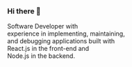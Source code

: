 ### Hi there 👋

Software Developer with <br>
experience in implementing, maintaining,<br>
and debugging applications built with <br>
React.js in the front-end and <br>
Node.js in the backend.

<!-- 
- 🌱 I’m currently learning ...
- 👯 I’m looking to collaborate on ...
- 🤔 I’m looking for help with ...
- 💬 Ask me about ...
- 📫 How to reach me: ...
- 😄 Pronouns: ...
- ⚡ Fun fact: ... 
### [🔭 I’m currently working on the #100DaysOfCode Challenge](https://github.com/daxoliveira/100-days-of-code/blob/master/log.md)
-->
